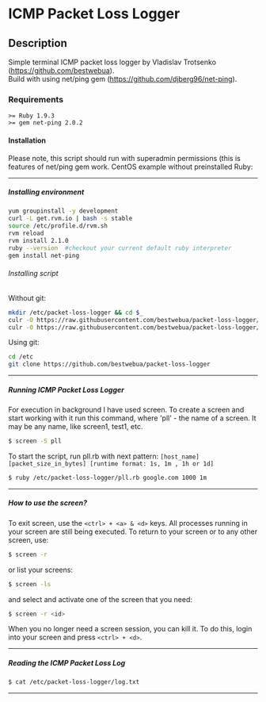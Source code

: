 # ICMP Packet Loss Logger

## Description
Simple terminal ICMP packet loss logger by Vladislav Trotsenko (https://github.com/bestwebua).<br>
Build with using net/ping gem (https://github.com/djberg96/net-ping).

### Requirements
```
>= Ruby 1.9.3
>= gem net-ping 2.0.2
```

#### Installation
Please note, this script should run with superadmin permissions (this is features of net/ping gem work. CentOS example without preinstalled Ruby:
- - -
##### Installing environment
```bash
yum groupinstall -y development
curl -L get.rvm.io | bash -s stable
source /etc/profile.d/rvm.sh
rvm reload
rvm install 2.1.0
ruby --version  #checkout your current default ruby interpreter
gem install net-ping
```
###### Installing script
Without git:
```bash
mkdir /etc/packet-loss-logger && cd $_
culr -O https://raw.githubusercontent.com/bestwebua/packet-loss-logger/master/pll.rb
culr -O https://raw.githubusercontent.com/bestwebua/packet-loss-logger/master/packet_loss_logger.rb
```
Using git:
```bash
cd /etc
git clone https://github.com/bestwebua/packet-loss-logger
```
- - -
##### Running ICMP Packet Loss Logger
For execution in background I have used screen. To create a screen and start working with it run this command, where 'pll' - the name of a screen. It may be any name, like screen1, test1, etc.
```bash
$ screen -S pll
```
To start the script, run pll.rb with next pattern: `[host_name] [packet_size_in_bytes] [runtime format: 1s, 1m , 1h or 1d]`
```bash
$ ruby /etc/packet-loss-logger/pll.rb google.com 1000 1m
```
- - -
##### How to use the screen?
To exit screen, use the `<ctrl> + <a> & <d>` keys. All processes running in your screen are still being executed. To return to your screen or to any other screen, use:
```bash
$ screen -r
```
or list your screens:
```bash
$ screen -ls
```
and select and activate one of the screen that you need:
```bash
$ screen -r <id>
```
When you no longer need a screen session, you can kill it. To do this, login into your screen and press `<ctrl> + <d>`.
- - -
##### Reading the ICMP Packet Loss Log
```bash
$ cat /etc/packet-loss-logger/log.txt
```
- - -